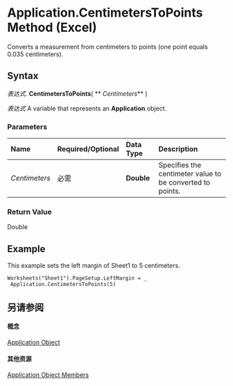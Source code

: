 
# Application.CentimetersToPoints Method (Excel)

Converts a measurement from centimeters to points (one point equals 0.035 centimeters).


## Syntax

 _表达式_. **CentimetersToPoints**( ** _Centimeters_** )

 _表达式_ A variable that represents an **Application** object.


### Parameters



|**Name**|**Required/Optional**|**Data Type**|**Description**|
|:-----|:-----|:-----|:-----|
| _Centimeters_|必需|**Double**|Specifies the centimeter value to be converted to points.|

### Return Value

Double


## Example

This example sets the left margin of Sheet1 to 5 centimeters.


```
Worksheets("Sheet1").PageSetup.LeftMargin = _ 
 Application.CentimetersToPoints(5)
```


## 另请参阅


#### 概念


[Application Object](19b73597-5cf9-4f56-8227-b5211f657f6f.md)
#### 其他资源


[Application Object Members](http://msdn.microsoft.com/library/4cb9ca42-8d07-cc9c-2d80-4eb9a5921e1e%28Office.15%29.aspx)